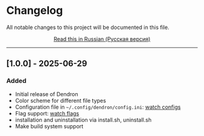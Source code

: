 # Changelog

All notable changes to this project will be documented in this file.
<p align="center">
  <a href="docs/ru/СHANGELOG_ru.md">Read this in Russian (Русская версия)</a>
</p>

---

## [1.0.0] - 2025-06-29
### Added
- Initial release of Dendron
- Color scheme for different file types
- Configuration file in `~/.config/dendron/config.ini`: [watch configs](docs/CONFIG.md)
- Flag support: [watch flags](README.md#section_flags)
- installation and uninstallation via install.sh, uninstall.sh
- Make build system support

